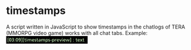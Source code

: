 # timestamps

A script written in JavaScript to show timestamps in the chatlogs of TERA (MMORPG video game)
works with all chat tabs.
Example:
![preview](/preview.png?raw=true)
